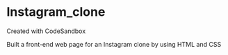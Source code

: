 # Instagram_clone
Created with CodeSandbox

Built a front-end web page for an Instagram clone by using HTML and CSS

